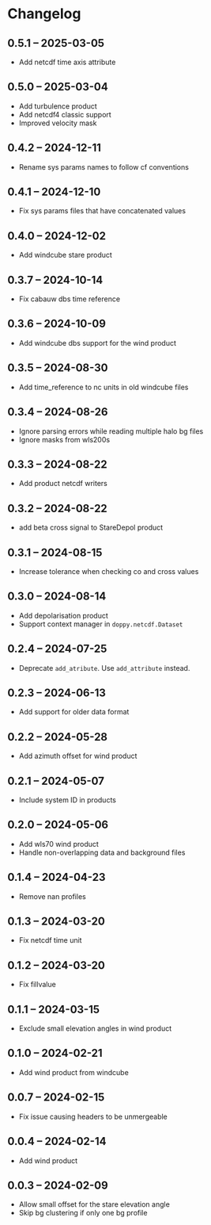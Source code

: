 # Changelog

## 0.5.1 – 2025-03-05

- Add netcdf time axis attribute

## 0.5.0 – 2025-03-04

- Add turbulence product
- Add netcdf4 classic support
- Improved velocity mask

## 0.4.2 – 2024-12-11

- Rename sys params names to follow cf conventions

## 0.4.1 – 2024-12-10

- Fix sys params files that have concatenated values

## 0.4.0 – 2024-12-02

- Add windcube stare product

## 0.3.7 – 2024-10-14

- Fix cabauw dbs time reference

## 0.3.6 – 2024-10-09

- Add windcube dbs support for the wind product

## 0.3.5 – 2024-08-30

- Add time_reference to nc units in old windcube files

## 0.3.4 – 2024-08-26

- Ignore parsing errors while reading multiple halo bg files
- Ignore masks from wls200s

## 0.3.3 – 2024-08-22

- Add product netcdf writers

## 0.3.2 – 2024-08-22

- add beta cross signal to StareDepol product

## 0.3.1 – 2024-08-15

- Increase tolerance when checking co and cross values

## 0.3.0 – 2024-08-14

- Add depolarisation product
- Support context manager in `doppy.netcdf.Dataset`

## 0.2.4 – 2024-07-25

- Deprecate `add_atribute`. Use `add_attribute` instead.

## 0.2.3 – 2024-06-13

- Add support for older data format

## 0.2.2 – 2024-05-28

- Add azimuth offset for wind product

## 0.2.1 – 2024-05-07

- Include system ID in products

## 0.2.0 – 2024-05-06

- Add wls70 wind product
- Handle non-overlapping data and background files

## 0.1.4 – 2024-04-23

- Remove nan profiles

## 0.1.3 – 2024-03-20

- Fix netcdf time unit

## 0.1.2 – 2024-03-20

- Fix fillvalue

## 0.1.1 – 2024-03-15

- Exclude small elevation angles in wind product

## 0.1.0 – 2024-02-21

- Add wind product from windcube

## 0.0.7 – 2024-02-15

- Fix issue causing headers to be unmergeable

## 0.0.4 – 2024-02-14

- Add wind product

## 0.0.3 – 2024-02-09

- Allow small offset for the stare elevation angle
- Skip bg clustering if only one bg profile

